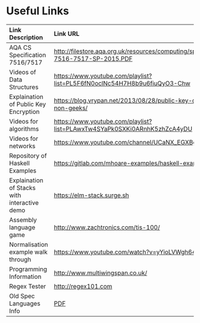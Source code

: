 # Useful Links
| Link Description | Link URL |
| :--------------- | :------- |
| AQA CS Specification 7516/7517 | <http://filestore.aqa.org.uk/resources/computing/specifications/AQA-7516-7517-SP-2015.PDF> |
| Videos of Data Structures | <https://www.youtube.com/playlist?list=PL5F6fN0oclNc54H7H8b9u6fiuQyO3-Chw> |
| Explaination of Public Key Encryption | <https://blog.vrypan.net/2013/08/28/public-key-cryptography-for-non-geeks/> |
| Videos for algorithms | <https://www.youtube.com/playlist?list=PLAwxTw4SYaPk0SXKi0ARnhK5zhZcA4yDU> |
| Videos for networks | <https://www.youtube.com/channel/UCaNX_EGXBgJYyrsRrziKnDQ> |
| Repository of Haskell Examples | <https://gitlab.com/mhoare-examples/haskell-examples> |
| Explaination of Stacks with interactive demo | <https://elm-stack.surge.sh> |
| Assembly language game | <http://www.zachtronics.com/tis-100/> |
| Normalisation example walk through | <https://www.youtube.com/watch?v=yYioLVWgh64> |
| Programming Information | <http://www.multiwingspan.co.uk/> |
| Regex Tester | <http://regex101.com> |
| Old Spec Languages Info | [PDF](Paper%201/4.4%20Theory%20of%20computation/4.4.3%20Context-free%20languages/resources/Old%20Spec%20Languages.pdf) |
